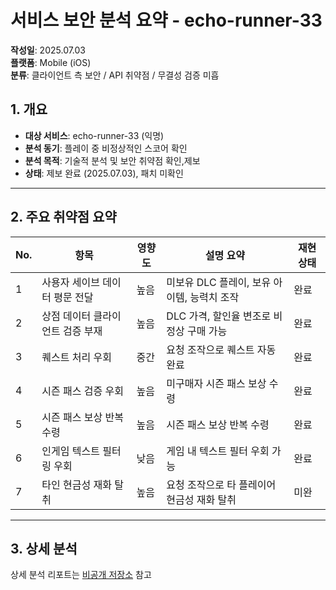 # 서비스 보안 분석 요약 - echo-runner-33

**작성일**: 2025.07.03    
**플랫폼**: Mobile (iOS)    
**분류**: 클라이언트 측 보안 / API 취약점 / 무결성 검증 미흡

## 1. 개요

- **대상 서비스**: echo-runner-33 (익명)
- **분석 동기**: 플레이 중 비정상적인 스코어 확인
- **분석 목적**: 기술적 분석 및 보안 취약점 확인,제보
- **상태**: 제보 완료 (2025.07.03), 패치 미확인

---

## 2. 주요 취약점 요약

| No. | 항목                            | 영향도    | 설명 요약                                     | 재현 상태   |
|-----|---------------------------------|---------|----------------------------------------------|----|
| 1   | 사용자 세이브 데이터 평문 전달         | 높음    | 미보유 DLC 플레이, 보유 아이템, 능력치 조작              | 완료 |
| 2   | 상점 데이터 클라이언트 검증 부재 | 높음    | DLC 가격, 할인율 변조로 비정상 구매 가능     | 완료 |
| 3   | 퀘스트 처리 우회                | 중간    | 요청 조작으로 퀘스트 자동 완료                | 완료 |
| 4   | 시즌 패스 검증 우회             | 높음    | 미구매자 시즌 패스 보상 수령        | 완료|
|5| 시즌 패스 보상 반복 수령 | 높음 | 시즌 패스 보상 반복 수령 | 완료|
|6| 인게임 텍스트 필터링 우회 | 낮음 | 게임 내 텍스트 필터 우회 가능 | 완료 |
|7| 타인 현금성 재화 탈취 | 높음 | 요청 조작으로 타 플레이어 현금성 재화 탈취 | 미완 |
---

## 3. 상세 분석
상세 분석 리포트는 [비공개 저장소](https://github.com/method404/echo-runner-33-private) 참고
